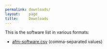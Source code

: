 ```yaml
---
permalink: downloads/
layout:    page
title:     Downloads
---
```


This is the software list in various formats:

- [afm-software.csv](static/afm-software.csv) (comma-separated values)
